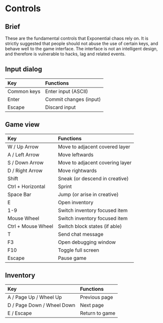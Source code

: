 
# Controls

## Brief

These are the fundamental controls that Exponential chaos rely on. It is
strictly suggested that people should not abuse the use of certain keys, and
behave well to the game interface. The interface is not an intelligent design,
and therefore is vulnerable to hacks, lag and related events.

## Input dialog

| Key         | Functions              |
| :---------- | :--------------------- |
| Common keys | Enter input (ASCII)    |
| Enter       | Commit changes (input) |
| Escape      | Discard input          |

## Game view

| Key                | Functions                       |
| :----------------- | :------------------------------ |
| W / Up Arrow       | Move to adjacent covered layer  |
| A / Left Arrow     | Move leftwards                  |
| S / Down Arrow     | Move to adjacent covering layer |
| D / Right Arrow    | Move rightwards                 |
| Shift              | Sneak (or descend in creative)  |
| Ctrl + Horizontal  | Sprint                          |
| Space Bar          | Jump (or arise in creative)     |
| E                  | Open inventory                  |
| 1-9                | Switch inventory focused item   |
| Mouse Wheel        | Switch inventory focused item   |
| Ctrl + Mouse Wheel | Switch block states (if able)   |
| T                  | Send chat message               |
| F3                 | Open debugging window           |
| F10                | Toggle full screen              |
| Escape             | Pause game                      |

## Inventory

| Key                        | Functions      |
| :------------------------- | :------------- |
| A / Page Up / Wheel Up     | Previous page  |
| D / Page Down / Wheel Down | Next page      |
| E / Escape                 | Return to game |
